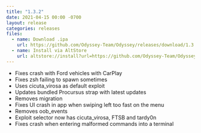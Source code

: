 ```yaml
---
title: "1.3.2"
date: 2021-04-15 00:00 -0700
layout: release
categories: releases
files:
  - name: Download .ipa
    url: https://github.com/Odyssey-Team/Odyssey/releases/download/1.3.2/Odyssey-1.3.2.ipa
  - name: Install via AltStore
    url: altstore://install?url=https://github.com/Odyssey-Team/Odyssey/releases/download/1.3.2/Odyssey-1.3.2.ipa
---
```


- Fixes crash with Ford vehicles with CarPlay
- Fixes zsh failing to spawn sometimes
- Uses cicuta_virosa as default exploit
- Updates bundled Procursus strap with latest updates
- Removes migration
- Fixes UI crash in app when swiping left too fast on the menu
- Removes oob_events
- Exploit selector now has cicuta_virosa, FTSB and tardy0n
- Fixes crash when entering malformed commands into a terminal